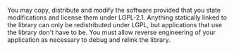 You may copy, distribute and modify the software provided that you state modifications and license them under LGPL-2.1. Anything statically linked to the library can only be redistributed under LGPL, but applications that use the library don't have to be. You must allow reverse engineering of your application as necessary to debug and relink the library.
